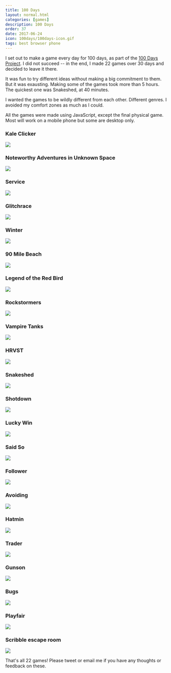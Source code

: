 ```yaml
---
title: 100 Days
layout: normal.html
categories: [games]
description: 100 Days
order: 37
date: 2017-06-24
icon: 100days/100days-icon.gif
tags: best browser phone
---
```


I set out to make a game every day for 100 days, as part of the <a target="_blank" href="https://100daysproject.co.nz/">100 Days Project</a>. I did not succeed -- in the end, I made 22 games over 30 days and decided to leave it there.

It was fun to try different ideas without making a big commitment to them. But it was exausting. Making some of the games took more than 5 hours. The quickest one was Snakeshed, at 40 minutes.

I wanted the games to be wildly different from each other. Different genres. I avoided my comfort zones as much as I could.

All the games were made using JavaScript, except the final physical game. Most will work on a mobile phone but some are desktop only.

<h3>Kale Clicker</h3><a class="imagelink" href="/100days/kaleclicker"><img src="screens/001 - kale clicker.png"></a>
<h3>Noteworthy Adventures in Unknown Space</h3><a class="imagelink" href="/100days/noteworthyadventures"><img src="screens/002 - noteworthy adventures.png"></a>
<h3>Service</h3><a class="imagelink" href="/100days/service"><img src="screens/003 - service.png"></a>
<h3>Glitchrace</h3><a class="imagelink" href="/100days/glitchrace"><img src="screens/004 - glitchrace.png"></a>
<h3>Winter</h3><a class="imagelink" href="/100days/winter"><img src="screens/005 - winter.png"></a>
<h3>90 Mile Beach</h3><a class="imagelink" href="/100days/90milebeach"><img src="screens/006 - 90milebeach.png"></a>
<h3>Legend of the Red Bird</h3><a class="imagelink" href="/100days/lorb"><img src="screens/007 - lorb.png"></a>
<h3>Rockstormers</h3><a class="imagelink" href="/100days/rockstormers"><img src="screens/008 - rockstormers.png"></a>
<h3>Vampire Tanks</h3><a class="imagelink" href="/100days/vampiretanks"><img src="screens/009 - vampire tanks.png"></a>
<h3>HRVST</h3><a class="imagelink" href="/100days/hrvst"><img src="screens/010 - HRVST.png"></a>
<h3>Snakeshed</h3><a class="imagelink" href="/100days/snakeshed"><img src="screens/011 - snakeshed.png"></a>
<h3>Shotdown</h3><a class="imagelink" href="/100days/shotdown"><img src="screens/012 - shotdown.png"></a>
<h3>Lucky Win</h3><a class="imagelink" href="/100days/luckywin/"><img src="screens/013 - lucky win.png"></a>
<h3>Said So</h3><a class="imagelink" href="/100days/saidso/"><img src="screens/014 - said so.png"></a>
<h3>Follower</h3><a class="imagelink" href="/100days/follower/"><img src="screens/015 - follower.png"></a>
<h3>Avoiding</h3><a class="imagelink" href="/100days/avoiding/"><img src="screens/016 - avoiding.png"></a>
<h3>Hatmin</h3><a class="imagelink" href="/100days/hatmin/"><img src="screens/017 - hatmin.png"></a>
<h3>Trader</h3><a class="imagelink" href="/100days/trader/"><img src="screens/018 - trader.png"></a>
<h3>Gunson</h3><a class="imagelink" href="/100days/gunson/"><img src="screens/019 - gunson.png"></a>
<h3>Bugs</h3><a class="imagelink" href="/100days/bugs/"><img src="screens/020 - bugs.png"></a>
<h3>Playfair</h3><a class="imagelink" href="/100days/playfair/"><img src="screens/021 - playfair.png"></a>
<h3>Scribble escape room</h3><a class="imagelink" href="/100days/scribble/"><img src="screens/022 - scribble.jpg"></a>

That's all 22 games! Please tweet or email me if you have any thoughts or feedback on these.
